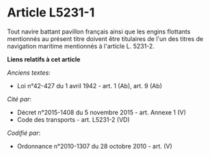 # Article L5231-1

Tout navire battant pavillon français ainsi que les engins flottants mentionnés au présent titre doivent être titulaires de
l'un des titres de navigation maritime mentionnés à l'article L. 5231-2.

**Liens relatifs à cet article**

_Anciens textes_:

  - Loi n°42-427 du 1 avril 1942 - art. 1 (Ab), art. 9 (Ab)

_Cité par_:

  - Décret n°2015-1408 du 5 novembre 2015 - art. Annexe 1 (V)
  - Code des transports - art. L5231-2 (VD)

_Codifié par_:

  - Ordonnance n°2010-1307 du 28 octobre 2010 - art. (V)
